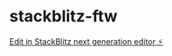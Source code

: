 # stackblitz-ftw

[Edit in StackBlitz next generation editor ⚡️](https://stackblitz.com/~/github.com/Harald-Blokland/stackblitz-ftw)
